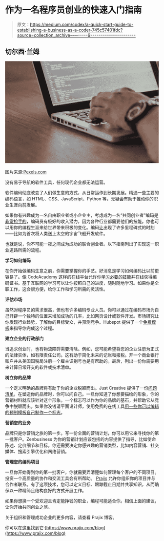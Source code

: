 # 作为一名程序员创业的快速入门指南

> 原文：<https://medium.com/codex/a-quick-start-guide-to-establishing-a-business-as-a-coder-745c57401fdc?source=collection_archive---------9----------------------->

## 切尔西·兰姆

![](img/3c16c3adcae65c541a8cfcb9d3386345.png)

图片来源:[Pexels.com](https://www.pexels.com/photo/person-encoding-in-laptop-574071/)

没有易于导航的软件工具，任何现代企业都无法运营。

软件编码彻底改变了人们做生意的方式，从日常运作到长期发展。精通一些主要的编码语言，如 HTML、CSS、JavaScript、Python 等，无疑会有助于推动你的职业生涯向前发展。

如果你有兴趣成为一名自由职业者或小企业主，考虑成为一名“共同创业者”编码是[非常抢手的](https://www.rasmussen.edu/degrees/technology/blog/why-learn-to-code/)，编码员有极好的收入潜力，因为各种行业都需要他们的技能。你也可以用你的编程生涯来给世界带来积极的变化。编码[让](https://www.idtech.com/blog/how-coding-can-change-the-world)出现了许多里程碑式的时刻——比如为首次将人类送上太空的宇宙飞船开发软件。

也就是说，你不可能一夜之间成为成功的联合创业者。以下指南列出了实现这一职业道路所需的流程。

**学习如何编码**

在你开始做编码生意之前，你需要掌握你的手艺。好消息是学习如何编码比以前更容易了。像 CodeAcademy 这样的在线平台允许你[学习必要的技能](https://www.codecademy.com/learn/learn-how-to-code)并在线获得编码证书。基于互联网的学习可以让你按照自己的进度，随时随地学习。如果你是全职工作，这会很方便，给你工作和学习所需的灵活性。

**评估市场**

虽然对程序员的需求很高，但也有许多编码专业人员。你可以通过在编码市场为自己开辟一个独特的位置来增加成功的几率，比如网页设计或软件开发。市场研究让你发现行业趋势，了解你的目标受众，并预测竞争。Hubspot 提供了一个[免费模板](https://blog.hubspot.com/marketing/market-research-buyers-journey-guide)来指导你完成这个过程。

**建立企业的行政部门**

当追求创业时，也有物流障碍需要清除。例如，您可能希望将您的企业注册为正式的法律实体，如有限责任公司。这有助于简化未来的记账和报税。开一个商业银行账户并从美国国税局注册一个雇主识别号也是有帮助的。最后，列出一份你需要用来计算日常开支的软件或技术清单。

**树立你的品牌**

一个定义明确的品牌将有助于你的企业脱颖而出。Just Creative 提供了一份[问题清单](https://justcreative.com/7-essential-questions-to-define-your-brand/)，在塑造你的品牌时，你可以问自己。一旦你知道了你想要描绘的形象，你的营销材料就应该针对这个形象。一个标志可以作为你的品牌的基石，并帮助它从竞争中脱颖而出。如果你没钱请平面设计师，使用免费的在线工具[用一些你可以编辑的预制模板自己制作一个标志](https://www.adobe.com/express/create/logo)。

**营销您的业务**

品牌只是你营销之旅的第一步。写一份全面的营销计划，你可以用它来寻找你的第一批客户。Zenbusiness 为你的营销计划应该包括的内容提供了指导，比如使命陈述、定价细节和目标。你还需要决定你感兴趣的营销类型，比如内容营销、社交媒体、搜索引擎优化和网络营销。

**管理您的编码项目**

一旦你开始得到你的第一批客户，你就需要弄清楚如何管理每个客户的不同项目。投资一个高质量的协作和交流工具会有所帮助。 [Prajix](https://www.prajix.com/) 允许你组织你的项目并与合作者联系。有了这项技术，您可以定义目标、跟踪截止日期并共享知识，从而确保以一种精简且结构良好的方式开展工作。

如果你想换一个受欢迎且肯定能挣钱的职业，编程可能适合你。相信上面的建议，让你开始共同创业之旅。

关于组织和管理成功企业的更多内容，请查看 Prajix 博客。

你可以在这里找到它:[https://www.prajix.com/blog](https://www.prajix.com/blog)